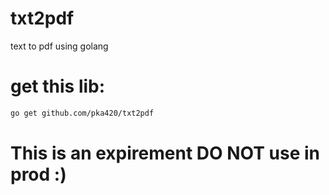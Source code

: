 # txt2pdf
text to pdf using golang

# get this lib:
```bash
go get github.com/pka420/txt2pdf
```

# This is an expirement DO NOT use in prod :)
